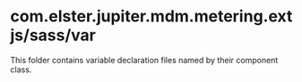 # com.elster.jupiter.mdm.metering.extjs/sass/var

This folder contains variable declaration files named by their component class.
